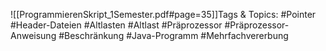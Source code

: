 
![[ProgrammierenSkript_1Semester.pdf#page=35]]Tags & Topics:
   #Pointer
   #Header-Dateien
   #Altlasten
   #Altlast
   #Präprozessor
   #Präprozessor-Anweisung
   #Beschränkung
   #Java-Programm
   #Mehrfachvererbung